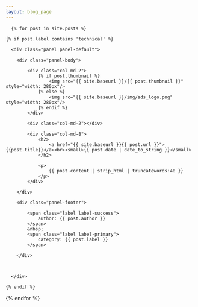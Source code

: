 ```yaml
---
layout: blog_page
---
```


<div class="container">
    <div class="row">

      {% for post in site.posts %}

    {% if post.label contains 'technical' %}

      <div class="panel panel-default">

        <div class="panel-body">

            <div class="col-md-2">
                {% if post.thumbnail %}
                    <img src="{{ site.baseurl }}/{{ post.thumbnail }}" style="width: 280px"/>
                {% else %}
                    <img src="{{ site.baseurl }}/img/ads_logo.png" style="width: 280px"/>
                {% endif %}
            </div>

            <div class="col-md-2"></div>

            <div class="col-md-8">
                <h2>
                    <a href="{{ site.baseurl }}{{ post.url }}">{{post.title}}</a><br><small>{{ post.date | date_to_string }}</small>
                </h2>

                <p>
                    {{ post.content | strip_html | truncatewords:40 }}
                </p>
            </div>

        </div>

        <div class="panel-footer">

            <span class="label label-success">
                author: {{ post.author }}
            </span>
            &nbsp;
            <span class="label label-primary">
                category: {{ post.label }}
            </span>

        </div>



      </div>

    {% endif %}

{% endfor %}
</div>
</div>
